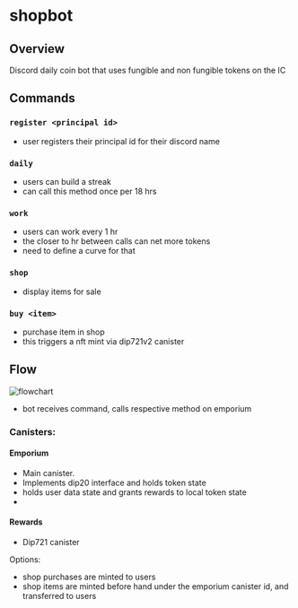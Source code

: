 # shopbot

## Overview

Discord daily coin bot that uses fungible and non fungible tokens on the IC

## Commands

### `register <principal id>`

- user registers their principal id for their discord name

### `daily`

- users can build a streak
- can call this method once per 18 hrs

### `work`

- users can work every 1 hr
- the closer to hr between calls can net more tokens
- need to define a curve for that

### `shop`

- display items for sale

### `buy <item>`

- purchase item in shop
- this triggers a nft mint via dip721v2 canister

## Flow

![flowchart](https://user-images.githubusercontent.com/8976745/173971159-3f5bcb99-d714-4326-b8b0-69794daacebc.png)

- bot receives command, calls respective method on emporium

### Canisters:

#### Emporium

- Main canister.
- Implements dip20 interface and holds token state
- holds user data state and grants rewards to local token state
-

#### Rewards

- Dip721 canister

Options:

- shop purchases are minted to users
- shop items are minted before hand under the emporium canister id, and transferred to users
